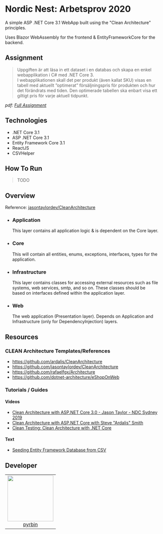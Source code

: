 # Nordic Nest: Arbetsprov 2020

A simple ASP .NET Core 3.1 WebApp built using the "Clean Architecture" principles.

Uses Blazor WebAssembly for the frontend & EntityFrameworkCore for the backend.

## Assignment

> Uppgiften är att läsa in ett dataset i en databas och skapa en enkel webapplikation i C# med .NET Core 3.  
> I webapplikationen skall det per produkt (även kallat SKU) visas en tabell med aktuellt ”optimerat” försäljningspris för
> produkten och hur det förändrats med tiden. Den optimerade tabellen ska enbart visa ett giltigt pris för varje aktuell tidpunkt.

_pdf: [Full Assignment](docs/arbetsprov_nn_2020v2.pdf)_

## Technologies

- .NET Core 3.1
- ASP .NET Core 3.1
- Entity Framework Core 3.1
- ReactJS
- CSVHelper

## How To Run

> TODO

## Overview

Reference: [jasontaylordev/CleanArchitecture](https://github.com/jasontaylordev/CleanArchitecture#overview)

- ### Application

  This layer contains all application logic & is dependent on the Core layer.

- ### Core

  This will contain all entities, enums, exceptions, interfaces, types for the application.

- ### Infrastructure

  This layer contains classes for accessing external resources such as file systems, web services, smtp, and so on. These classes should be based on interfaces defined within the application layer.

- ### Web
  The web application (Presentation layer). Depends on Application and Infrastructure (only for DependencyInjection) layers.

## Resources

### CLEAN Architecture Templates/References

- https://github.com/ardalis/CleanArchitecture
- https://github.com/jasontaylordev/CleanArchitecture
- https://github.com/rafaelfgx/Architecture
- https://github.com/dotnet-architecture/eShopOnWeb

### Tutorials / Guides

#### Videos

- [Clean Architecture with ASP.NET Core 3.0 - Jason Taylor - NDC Sydney 2019](https://www.youtube.com/watch?v=5OtUm1BLmG0)
- [Clean Architecture with ASP.NET Core with Steve "Ardalis" Smith](https://www.youtube.com/watch?v=joNTQy-KXiU)
- [Clean Testing: Clean Architecture with .NET Core](https://www.youtube.com/watch?v=2UJ7mAtFuio)

#### Text

- [Seeding Entity Framework Database from CSV](https://www.davepaquette.com/archive/2014/03/18/seeding-entity-framework-database-from-csv.aspx)

## Developer

<table>
  <tbody>
    <tr>
      <td align="center" valign="top">
        <img width="150" height="150" src="https://github.com/pyrbin.png?s=150">
        <br>
        <a href="https://github.com/pyrbin">pyrbin</a>
      </td>
     </tr>
  </tbody>
</table>
